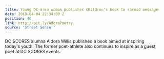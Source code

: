 ```yaml
---
title: Young DC-area woman publishes children’s book to spread messages of positivity
date: 2018-04-04 22:34:00 Z
position: 40
link: http://bit.ly/AdoraPoetry
source: 'Street Sense '
---
```


DC SCORES alumna A'dora Willis published a book aimed at inspiring today's youth. The former poet-athlete also continues to inspire as a guest poet at DC SCORES events. 